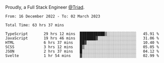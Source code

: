 Proudly, a Full Stack Engineer [@Triad](https://github.com/Triad-Behavioral-Health).
<!--START_SECTION:waka-->

```text
From: 16 December 2022 - To: 02 March 2023

Total Time: 63 hrs 37 mins

TypeScript       29 hrs 12 mins  ███████████▒░░░░░░░░░░░░░   45.91 %
JavaScript       19 hrs 46 mins  ███████▓░░░░░░░░░░░░░░░░░   31.06 %
HTML             6 hrs 37 mins   ██▓░░░░░░░░░░░░░░░░░░░░░░   10.40 %
SCSS             3 hrs 12 mins   █▒░░░░░░░░░░░░░░░░░░░░░░░   05.05 %
JSON             2 hrs 37 mins   █░░░░░░░░░░░░░░░░░░░░░░░░   04.12 %
Svelte           1 hr 54 mins    ▓░░░░░░░░░░░░░░░░░░░░░░░░   02.99 %
```

<!--END_SECTION:waka-->
